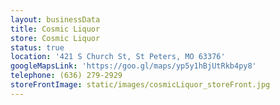 ```yaml
---
layout: businessData
title: Cosmic Liquor
store: Cosmic Liquor
status: true
location: '421 S Church St, St Peters, MO 63376'
googleMapsLink: 'https://goo.gl/maps/yp5y1hBjUtRkb4py8'
telephone: (636) 279-2929
storeFrontImage: static/images/cosmicLiquor_storeFront.jpg
---
```


